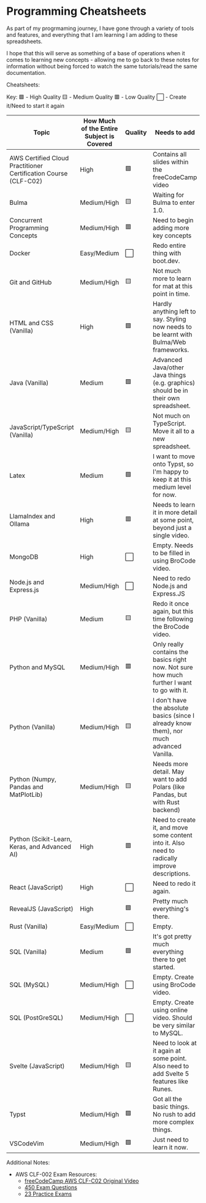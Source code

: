 # Programming Cheatsheets

As part of my progrmaming journey, I have gone through a variety of tools and features, and everything that I am learning I am adding to these spreadsheets.

I hope that this will serve as something of a base of operations when it comes to learning new concepts - allowing me to go back to these notes for information without being forced to watch the same tutorials/read the same documentation.

Cheatsheets:

Key:
🟩 - High Quality
🟨 - Medium Quality
🟥 - Low Quality
⬜ - Create it/Need to start it again

| Topic                                                           | How Much of the Entire Subject is Covered | Quality | Needs to add                                                                                   |
| --------------------------------------------------------------- | ----------------------------------------- | ------- | ---------------------------------------------------------------------------------------------- |
| AWS Certified Cloud Practitioner Certification Course (CLF-C02) | High                                      | 🟩       | Contains all slides within the freeCodeCamp video                                              |
| Bulma                                                           | Medium/High                               | 🟨       | Waiting for Bulma to enter 1.0.                                                                |
| Concurrent Programming Concepts                                 | Medium/High                               | 🟥       | Need to begin adding more key concepts                                                         |
| Docker                                                          | Easy/Medium                               | ⬜       | Redo entire thing with boot.dev.                                                               |
| Git and GitHub                                                  | Medium/High                               | 🟨       | Not much more to learn for mat at this point in time.                                          |
| HTML and CSS (Vanilla)                                          | High                                      | 🟩       | Hardly anything left to say. Styling now needs to be learnt with Bulma/Web frameworks.         |
| Java (Vanilla)                                                  | Medium                                    | 🟩       | Advanced Java/other Java things (e.g. graphics) should be in their own spreadsheet.            |
| JavaScript/TypeScript (Vanilla)                                 | Medium/High                               | 🟨       | Not much on TypeScript. Move it all to a new spreadsheet.                                      |
| Latex                                                           | Medium                                    | 🟩       | I want to move onto Typst, so I'm happy to keep it at this medium level for now.               |
| LlamaIndex and Ollama                                           | High                                      | 🟥       | Needs to learn it in more detail at some point, beyond just a single video.                    |
| MongoDB                                                         | High                                      | ⬜       | Empty. Needs to be filled in using BroCode video.                                              |
| Node.js and Express.js                                          | Medium/High                               | ⬜       | Need to redo Node.js and Express.JS                                                            |
| PHP (Vanilla)                                                   | Medium                                    | 🟨       | Redo it once again, but this time following the BroCode video.                                 |
| Python and MySQL                                                | Medium/High                               | 🟥       | Only really contains the basics right now. Not sure how much further I want to go with it.     |
| Python (Vanilla)                                                | Medium/High                               | 🟨       | I don't have the absolute basics (since I already know them), nor much advanced Vanilla.       |
| Python (Numpy, Pandas and MatPlotLib)                           | Medium/High                               | 🟨       | Needs more detail. May want to add Polars (like Pandas, but with Rust backend)                 |
| Python (Scikit-Learn, Keras, and Advanced AI)                   | High                                      | 🟥       | Need to create it, and move some content into it. Also need to radically improve descriptions. |
| React (JavaScript)                                              | High                                      | ⬜       | Need to redo it again.                                                                         |
| RevealJS (JavaScript)                                           | High                                      | 🟩       | Pretty much everything's there.                                                                |
| Rust (Vanilla)                                                  | Easy/Medium                               | ⬜       | Empty.                                                                                         |
| SQL (Vanilla)                                                   | Medium                                    | 🟩       | It's got pretty much everything there to get started.                                          |
| SQL (MySQL)                                                     | Medium/High                               | ⬜       | Empty. Create using BroCode video.                                                             |
| SQL (PostGreSQL)                                                | Medium/High                               | ⬜       | Empty. Create using online video. Should be very similar to MySQL.                             |
| Svelte (JavaScript)                                             | Medium/High                               | 🟨       | Need to look at it again at some point. Also need to add Svelte 5 features like Runes.         |
| Typst                                                           | Medium/High                               | 🟩       | Got all the basic things. No rush to add more complex things.                                  |
| VSCodeVim                                                       | Medium/High                               | 🟩       | Just need to learn it now.                                                                     |

Additional Notes:

- AWS CLF-002 Exam Resources:
  - [freeCodeCamp AWS CLF-C02 Original Video](https://www.youtube.com/watch?v=NhDYbskXRgc)
  - [450 Exam Questions](https://www.dropbox.com/scl/fi/yrytqhz6bwu77bayip4ur/AWS-Cloud-Practitioner-Practice-Questions.docx?rlkey=ydwabhzq5cthv6e1xk372os8q&e=1&dl=0)
  - [23 Practice Exams](https://github.com/kananinirav/AWS-Certified-Cloud-Practitioner-Notes/blob/master/practice-exam/exams.md)
